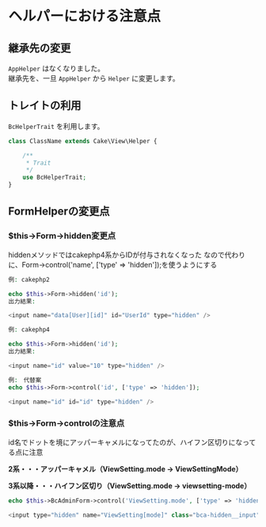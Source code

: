 # ヘルパーにおける注意点

## 継承先の変更

`AppHelper` はなくなりました。  
継承先を、一旦 `AppHelper` から `Helper` に変更します。

## トレイトの利用

`BcHelperTrait` を利用します。

```php
class ClassName extends Cake\View\Helper {

    /**
     * Trait
     */
    use BcHelperTrait;
}    
```

## FormHelperの変更点
### $this->Form->hidden変更点

hiddenメソッドではcakephp4系からIDが付与されなくなった
なので代わりに、Form->control('name', ['type' => 'hidden']);を使うようにする

```php
例: cakephp2

echo $this->Form->hidden('id');
出力結果:

<input name="data[User][id]" id="UserId" type="hidden" />

例: cakephp4

echo $this->Form->hidden('id');
出力結果:

<input name="id" value="10" type="hidden" />

例:　代替案
echo $this->Form->control('id', ['type' => 'hidden']);

<input name="id" id="id" type="hidden" />
```
### $this->Form->controlの注意点

id名でドットを境にアッパーキャメルになってたのが、ハイフン区切りになってる点に注意

**2系・・・アッパーキャメル（ViewSetting.mode → ViewSettingMode）**

**3系以降・・・ハイフン区切り（ViewSetting.mode → viewsetting-mode）**

```php
echo $this->BcAdminForm->control('ViewSetting.mode', ['type' => 'hidden', 'value' => 'index']);

<input type="hidden" name="ViewSetting[mode]" class="bca-hidden__input" id="viewsetting-mode" value="index">
```
